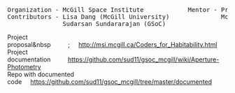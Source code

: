 <pre>
Organization - McGill Space Institute            Mentor - Prof. Nicolas Cowan
Contributors - Lisa Dang (McGill University)              McGill Space Institute
               Sudarsan Sundararajan (GSoC)
</pre>

Project proposal&nbsp&nbsp;&nbsp;&nbsp;&nbsp;&nbsp;&nbsp;&nbsp;&nbsp;&nbsp;&nbsp;;&nbsp;&nbsp;&nbsp;&nbsp;&nbsp;http://msi.mcgill.ca/Coders_for_Habitability.html <br>
Project documentation&nbsp;&nbsp;&nbsp;&nbsp;&nbsp;&nbsp;&nbsp;&nbsp;&nbsp;&nbsp;https://github.com/sud11/gsoc_mcgill/wiki/Aperture-Photometry <br>
Repo with documented code&nbsp;&nbsp;&nbsp;&nbsp;&nbsp;https://github.com/sud11/gsoc_mcgill/tree/master/documented <br>








